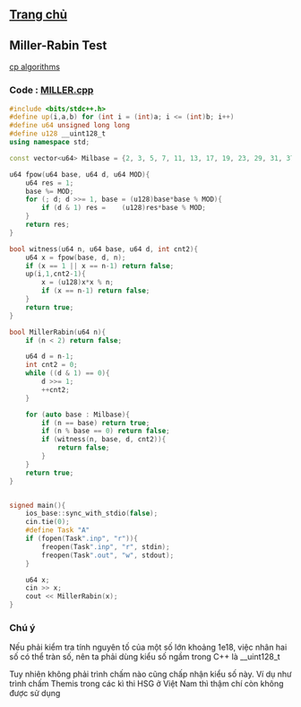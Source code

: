 ## [Trang chủ](https://ppap-1264589.github.io/interesting-solution)

## Miller-Rabin Test

[cp algorithms](https://cp-algorithms.com/algebra/primality_tests.html)


### Code : [MILLER.cpp](https://ideone.com/BjgW4k)

``` c++
#include <bits/stdc++.h>
#define up(i,a,b) for (int i = (int)a; i <= (int)b; i++)
#define u64 unsigned long long
#define u128 __uint128_t
using namespace std;

const vector<u64> Milbase = {2, 3, 5, 7, 11, 13, 17, 19, 23, 29, 31, 37};

u64 fpow(u64 base, u64 d, u64 MOD){
    u64 res = 1;
    base %= MOD;
    for (; d; d >>= 1, base = (u128)base*base % MOD){
        if (d & 1) res =    (u128)res*base % MOD;
    }
    return res;
}

bool witness(u64 n, u64 base, u64 d, int cnt2){
    u64 x = fpow(base, d, n);
    if (x == 1 || x == n-1) return false;
    up(i,1,cnt2-1){
        x = (u128)x*x % n;
        if (x == n-1) return false;
    }
    return true;
}

bool MillerRabin(u64 n){
    if (n < 2) return false;

    u64 d = n-1;
    int cnt2 = 0;
    while ((d & 1) == 0){
        d >>= 1;
        ++cnt2;
    }

    for (auto base : Milbase){
        if (n == base) return true;
        if (n % base == 0) return false;
        if (witness(n, base, d, cnt2)){
            return false;
        }
    }
    return true;
}


signed main(){
    ios_base::sync_with_stdio(false);
    cin.tie(0);
    #define Task "A"
    if (fopen(Task".inp", "r")){
        freopen(Task".inp", "r", stdin);
        freopen(Task".out", "w", stdout);
    }

    u64 x;
    cin >> x;
    cout << MillerRabin(x);
}
```

### Chú ý

Nếu phải kiểm tra tính nguyên tố của một số lớn khoảng 1e18, việc nhân hai số có thể tràn số, nên ta phải dùng kiểu số ngầm trong C++ là __uint128_t

Tuy nhiên không phải trình chấm nào cũng chấp nhận kiểu số này. Ví dụ như trình chấm Themis trong các kì thi HSG ở Việt Nam thì thậm chí còn không được sử dụng
